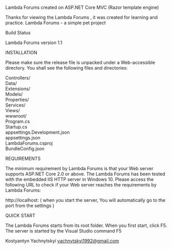 

Lambda Forums created on ASP.NET Core MVC (Razor template engine)

Thanks for viewing the Lambda Forums , it was created for learning and practice. Lambda Forums  - a simple pet project

Build Status

Lambda Forums  version 1.1

INSTALLATION

Please make sure the release file is unpacked under a Web-accessible directory. You shall see the following files and directories:

Controllers/  
Data/   
Extensions/  
Models/  
Properties/     
Services/  
Views/  
wwwroot/    
Program.cs  
Startup.cs  
appsettings.Development.json  
appsettings.json  
LambdaForums.csproj    
BundleConfig.json

REQUIREMENTS

The minimum requirement by Lambda Forums is that your Web server supports ASP.NET Core 2.0 or above. The Lambda Forums has been tested with the embedded IIS HTTP server in Windows 10. Please access the following URL to check if your Web server reaches the requirements by Lambda Forums:

http://localhost: ( when you start the server, You will automatically go to the port from the settings )

QUICK START

The Lambda Forums starts from its root folder. When you first start, click F5. The server is started by the Visual Studio command F5

Kostyantyn Yachnytskyi yachnytskyi1992@gmail.com
